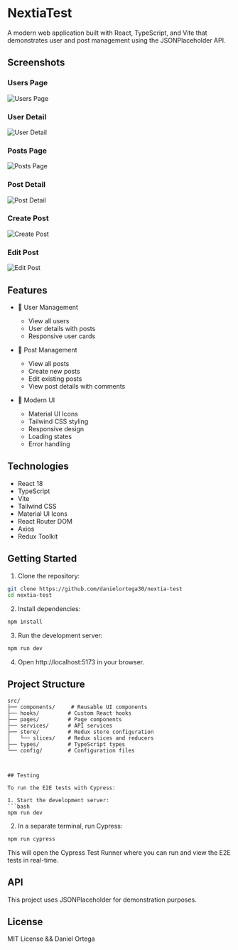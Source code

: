 # NextiaTest

A modern web application built with React, TypeScript, and Vite that demonstrates user and post management using the JSONPlaceholder API.

## Screenshots

### Users Page

![Users Page](/screenshots/user-page.png)

### User Detail

![User Detail](/screenshots/user-detail-page.png)

### Posts Page

![Posts Page](/screenshots/posts-page.png)

### Post Detail

![Post Detail](/screenshots/post-detail-page.png)

### Create Post

![Create Post](/screenshots/post-create-page.png)

### Edit Post

![Edit Post](/screenshots/post-editing-page.png)

## Features

- 👥 User Management

  - View all users
  - User details with posts
  - Responsive user cards

- 📝 Post Management

  - View all posts
  - Create new posts
  - Edit existing posts
  - View post details with comments

- 🎨 Modern UI
  - Material UI Icons
  - Tailwind CSS styling
  - Responsive design
  - Loading states
  - Error handling

## Technologies

- React 18
- TypeScript
- Vite
- Tailwind CSS
- Material UI Icons
- React Router DOM
- Axios
- Redux Toolkit

## Getting Started

1. Clone the repository:

```bash
git clone https://github.com/danielortega30/nextia-test
cd nextia-test
```

2. Install dependencies:

```bash
npm install
```

3. Run the development server:

```bash
npm run dev
```

4. Open http://localhost:5173 in your browser.

## Project Structure

````plaintext
src/
├── components/     # Reusable UI components
├── hooks/         # Custom React hooks
├── pages/         # Page components
├── services/      # API services
├── store/         # Redux store configuration
│   └── slices/    # Redux slices and reducers
├── types/         # TypeScript types
└── config/        # Configuration files



## Testing

To run the E2E tests with Cypress:

1. Start the development server:
```bash
npm run dev
````

2. In a separate terminal, run Cypress:

```bash
npm run cypress
```

This will open the Cypress Test Runner where you can run and view the E2E tests in real-time.

## API

This project uses JSONPlaceholder for demonstration purposes.

## License

MIT License && Daniel Ortega
